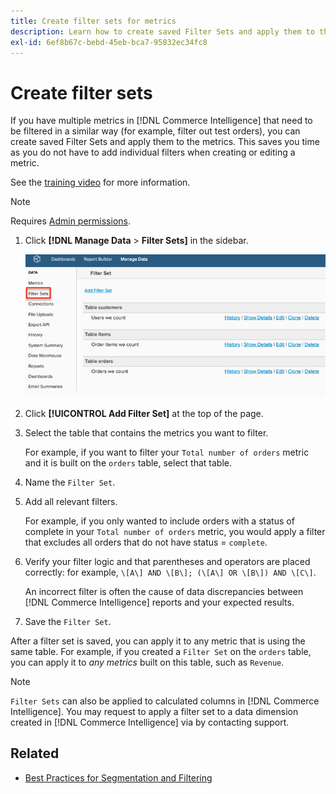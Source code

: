 ```yaml
---
title: Create filter sets for metrics
description: Learn how to create saved Filter Sets and apply them to the metrics.
exl-id: 6ef8b67c-bebd-45eb-bca7-95832ec34fc8
---
```

# Create filter sets

If you have multiple metrics in [!DNL Commerce Intelligence] that need to be filtered in a similar way (for example, filter out test orders), you can create saved Filter Sets and apply them to the metrics. This saves you time as you do not have to add individual filters when creating or editing a metric.

See the [training video](https://experienceleague.adobe.com/docs/commerce-knowledge-base/kb/how-to/mbi-training-video-filter-sets.html) for more information.

>[!NOTE]
>
>Requires [Admin permissions](../../administrator/user-management/user-management.md).

1. Click **[!DNL Manage Data** > **Filter Sets]** in the sidebar.

    ![](../../assets/create-filter-sets.png)

1. Click **[!UICONTROL Add Filter Set]** at the top of the page.

1. Select the table that contains the metrics you want to filter.

   For example, if you want to filter your `Total number of orders` metric and it is built on the `orders` table, select that table.

1. Name the `Filter Set`.

1. Add all relevant filters.

    For example, if you only wanted to include orders with a status of complete in your `Total number of orders` metric, you would apply a filter that excludes all orders that do not have status = `complete`.

1. Verify your filter logic and that parentheses and operators are placed correctly: for example, `\[A\] AND \[B\]; (\[A\] OR \[B\]) AND \[C\]`.

   An incorrect filter is often the cause of data discrepancies between [!DNL Commerce Intelligence] reports and your expected results.

1. Save the `Filter Set`.

After a filter set is saved, you can apply it to any metric that is using the same table. For example, if you created a `Filter Set` on the `orders` table, you can apply it to *any metrics* built on this table, such as `Revenue`.

>[!NOTE]
>
>`Filter Sets` can also be applied to calculated columns in [!DNL Commerce Intelligence]. You may request to apply a filter set to a data dimension created in [!DNL Commerce Intelligence] via by contacting support.

## Related

* [Best Practices for Segmentation and Filtering](../../best-practices/segment-filter.md)
